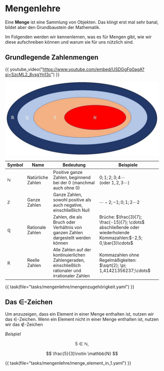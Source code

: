 # Mengenlehre

Eine **Menge** ist eine Sammlung von Objekten. Das klingt erst mal sehr banal,
bildet aber den Grundbaustein der Mathematik.

Im Folgenden werden wir kennenlernen, was es für Mengen gibt, wie wir diese aufschreiben können
und warum sie für uns nützlich sind.

## Grundlegende Zahlenmengen

{{ youtube_video("https://www.youtube.com/embed/USDGgFp0agA?si=SzcML2_8vsgYn13c") }}

![Venn-Diagramm der Grundmengen](../pictures/grundmengen_venn_diagram.png)

| Symbol       | Name              | Bedeutung                                                                                             | Beispiele                                                                                                              |
|--------------|-------------------|-------------------------------------------------------------------------------------------------------|------------------------------------------------------------------------------------------------------------------------|
| $\mathbb{N}$ | Natürliche Zahlen | Positive ganze Zahlen, beginnend bei der 0 (manchmal auch ohne 0)                                     | $0; 1; 2; 3; 4\cdots$ <br/> (oder $1, 2, 3\cdots$)                                                                     |
| $\mathbb{Z}$ | Ganze Zahlen      | Ganze Zahlen, sowohl positive als auch negative, einschließlich Null                                  | $\cdots -2; -1; 0; 1; 2 \cdots2$                                                                                       |
| $\mathbb{Q}$ | Rationale Zahlen  | Zahlen, die als Bruch oder Verhältnis von ganzen Zahlen dargestellt werden können                     | Brüche: $\frac{3}{7}; \frac{-15}{7}; \cdots$<br/> abschließende oder wiederholende Kommazahlen:$-2,5; 0,\bar{3}\cdots$ |
| $\mathbb{R}$ | Reelle Zahlen     | Alle Zahlen auf der kontinuierlichen Zahlengeraden, einschließlich rationaler und irrationaler Zahlen | Kommazahlen ohne Regelmäßigkeiten: $\sqrt{2}; \pi; 1,41421356237;\cdots$                                               |

{{ task(file="tasks/mengenlehre/mengenzugehörigkeit.yaml") }}

## Das $\in$-Zeichen

Um anzuzeigen, dass ein Element in einer Menge enthalten ist, nutzen wir das $\in$-Zeichen.
Wenn ein Element nicht in einer Menge enthalten ist, nutzen wir das $\notin$-Zeichen

_Beispiel_

$$
5\in \mathbb{N},
$$

$$
\frac{5}{3}\notin \mathbb{N}
$$

{{ task(file="tasks/mengenlehre/menge_element_in_1.yaml") }}
